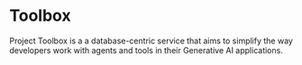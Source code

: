 # Toolbox

Project Toolbox is a a database-centric service that aims to simplify the way 
developers work with agents and tools in their Generative AI applications.
